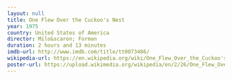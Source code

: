 ```yaml
---
layout: null
title: One Flew Over the Cuckoo's Nest
year: 1975
country: United States of America
director: Milo&scaron; Forman
duration: 2 hours and 13 minutes
imdb-url: http://www.imdb.com/title/tt0073486/
wikipedia-url: https://en.wikipedia.org/wiki/One_Flew_Over_the_Cuckoo's_Nest_(film)
poster-url: https://upload.wikimedia.org/wikipedia/en/2/26/One_Flew_Over_the_Cuckoo%27s_Nest_poster.jpg
---
```

